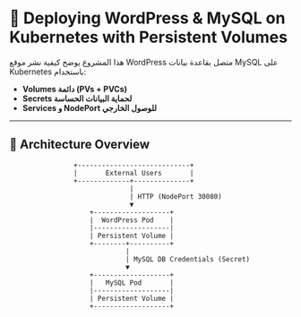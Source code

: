 # 🚀 Deploying WordPress & MySQL on Kubernetes with Persistent Volumes

هذا المشروع يوضح كيفية نشر موقع WordPress متصل بقاعدة بيانات MySQL على Kubernetes باستخدام:
- **Volumes دائمة (PVs + PVCs)**
- **Secrets لحماية البيانات الحساسة**
- **Services و NodePort للوصول الخارجي**

---

## 🧩 Architecture Overview

```plaintext
                +----------------------------+
                |       External Users       |
                +-------------+--------------+
                              |
                              | HTTP (NodePort 30080)
                              ▼
                    +-------------------+
                    |  WordPress Pod    |
                    |-------------------|
                    | Persistent Volume |
                    +--------+----------+
                             |
                             | MySQL DB Credentials (Secret)
                             ▼
                    +-------------------+
                    |   MySQL Pod       |
                    |-------------------|
                    | Persistent Volume |
                    +-------------------+
